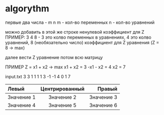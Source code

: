 # algorythm
первые два числа - m n
  m - кол-во переменных
n - кол-во уравнений

можно добавить в этой же строке ненулевой коэффициент для Z
ПРИМЕР: 
3 4 8 - 3 это колво переменных в уравнениях, 4 это колво уравнений, 8 (необязательно число) коэффициент для Z уравнения (Z = 8 -> max)

далее вести Z уравнение
потом всю матрицу

ПРИМЕР
Z = x1 + x2 -> max
x1 + x2 = 3
-x1 - x2 = 4
x2 = 7

input.txt
3 3
1 1
1 1 3
-1 -1 4
0 1 7

| Левый    | Центрированный | Правый   |
|:---------|:---------------:|---------:|
| Значение 1| Значение 2     | Значение 3|
| Значение 4| Значение 5     | Значение 6|

